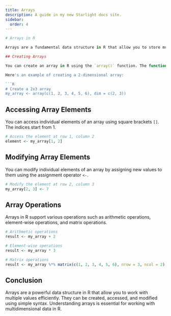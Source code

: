 ```yaml
---
title: Arrays
description: A guide in my new Starlight docs site.
sidebar:
  order: 4
---
```

```R
# Arrays in R

Arrays are a fundamental data structure in R that allow you to store multiple values of the same data type in a single variable. They are similar to vectors, but with the ability to have multiple dimensions.

## Creating Arrays

You can create an array in R using the `array()` function. The function takes three arguments: the data values, the dimensions of the array, and optional names for the dimensions.

Here's an example of creating a 2-dimensional array:

```R
# Create a 2x3 array
my_array <- array(c(1, 2, 3, 4, 5, 6), dim = c(2, 3))
```

## Accessing Array Elements

You can access individual elements of an array using square brackets `[]`. The indices start from 1.

```R
# Access the element at row 1, column 2
element <- my_array[1, 2]
```

## Modifying Array Elements

You can modify individual elements of an array by assigning new values to them using the assignment operator `<-`.

```R
# Modify the element at row 2, column 3
my_array[2, 3] <- 7
```

## Array Operations

Arrays in R support various operations such as arithmetic operations, element-wise operations, and matrix operations.

```R
# Arithmetic operations
result <- my_array + 2

# Element-wise operations
result <- my_array * 3

# Matrix operations
result <- my_array %*% matrix(c(1, 2, 3, 4, 5, 6), nrow = 3, ncol = 2)
```

## Conclusion

Arrays are a powerful data structure in R that allow you to work with multiple values efficiently. They can be created, accessed, and modified using simple syntax. Understanding arrays is essential for working with multidimensional data in R.

```
